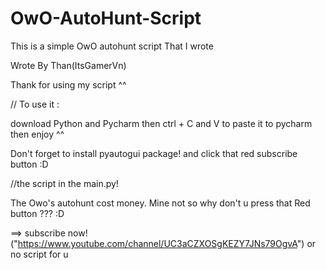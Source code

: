# OwO-AutoHunt-Script
This is a simple OwO autohunt script That I wrote

Wrote By Than(ItsGamerVn)

Thank for using my script ^^


// To use it :

   download Python and Pycharm then ctrl + C and V to paste it to pycharm then enjoy ^^
   
   Don't forget to install pyautogui package! and click that red subscribe button :D

//the script in the main.py!  

The Owo's autohunt cost money. Mine not so why don't u press that Red button ??? :D
   
==> subscribe now! ("https://www.youtube.com/channel/UC3aCZXOSgKEZY7JNs79OgvA") or no script for u

